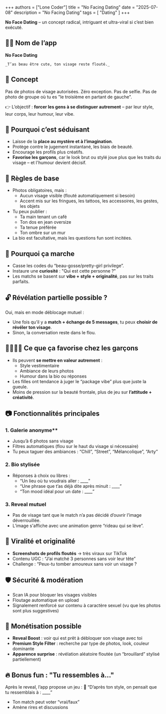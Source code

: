+++
authors = ["Lone Coder"]
title = "No Facing Dating"
date = "2025-07-08"
description = "No Facing Dating"
tags = [
    "Dating"
]
+++

 **No Face Dating** – un concept radical, intriguant et ultra-viral si c’est bien exécuté.

 ## 😶‍🌫️ Nom de l’app

**No Face Dating**

    _T’as beau être cute, ton visage reste flouté._

## 🧠 Concept

Pas de photos de visage autorisées.
Zéro exception. Pas de selfie. Pas de photo de groupe où tu es "le troisième en partant de gauche".

👉 L’objectif : **forcer les gens à se distinguer autrement** – par leur style, leur corps, leur humour, leur vibe.

## 🎯 Pourquoi c’est séduisant

* Laisse de la **place au mystère et à l’imagination**.
* Protège contre le jugement instantané, les biais de beauté.
* Encourage les profils plus créatifs.
* **Favorise les garçons**, car le look brut ou stylé joue plus que les traits du visage – et l'humour devient décisif.

## 📱 Règles de base

* Photos obligatoires, mais :
    * Aucun visage visible (flouté automatiquement si besoin)
    * Accent mis sur les fringues, les tattoos, les accessoires, les gestes, les objets
* Tu peux publier :
    * Ta main tenant un café
    * Ton dos en jean oversize
    * Ta tenue préférée
    * Ton ombre sur un mur
* La bio est facultative, mais les questions fun sont incitées.

## 🫥 Pourquoi ça marche

* Casse les codes du “beau-gosse/pretty-girl privilege”.
* Instaure une **curiosité** : "Qui est cette personne ?"
* Les matchs se basent sur **vibe + style + originalité**, pas sur les traits parfaits.

## 🔓 Révélation partielle possible ?

Oui, mais en mode déblocage mutuel :
* Une fois qu’il y a **match + échange de 5 messages**, tu peux **choisir de révéler ton visage**.
* Sinon, la conversation reste dans le flou.


## 👨‍👩‍👧‍👦 Ce que ça favorise chez les garçons

* Ils peuvent **se mettre en valeur autrement** :
    * Style vestimentaire
    * Ambiance de leurs photos
    * Humour dans la bio ou réponses
* Les filles ont tendance à juger le “package vibe” plus que juste la gueule.
* Moins de pression sur la beauté frontale, plus de jeu sur **l’attitude + créativité**.

## 📷 Fonctionnalités principales

### 1. Galerie anonyme**

* Jusqu’à 6 photos sans visage
* Filtres automatiques (flou sur le haut du visage si nécessaire)
* Tu peux taguer des ambiances : “Chill”, “Street”, “Mélancolique”, “Arty”

### 2. Bio stylisée

* Réponses à choix ou libres :
    * “Un lieu où tu voudrais aller : ____”
    * “Une phrase que t’as déjà dite après minuit : ____”
    * “Ton mood idéal pour un date : ____”

### 3. Reveal mutuel

* Pas de visage tant que le match n’a pas décidé d’ouvrir l’image déverrouillée.
* L’image s'affiche avec une animation genre “rideau qui se lève”.


## 🧨 Viralité et originalité

* **Screenshots de profils floutés** → très viraux sur TikTok
* Contenu UGC : “J’ai matché 3 personnes sans voir leur tête”
* Challenge : “Peux-tu tomber amoureux sans voir un visage ?

## 🛡️ Sécurité & modération

* Scan IA pour bloquer les visages visibles
* Floutage automatique en upload
* Signalement renforcé sur contenu à caractère sexuel (vu que les photos sont plus suggestives)

## 💸 Monétisation possible

* **Reveal Boost** : voir qui est prêt à débloquer son visage avec toi
* **Premium Style Filter** : recherche par type de photos, look, couleur dominante
* **Apparence surprise** : révélation aléatoire floutée (un “brouillard” stylisé partiellement)

## 🔥 Bonus fun : "Tu ressembles à..."

Après le reveal, l’app propose un jeu :
🧠 “D’après ton style, on pensait que tu ressemblais à : ____”

* Ton match peut voter “vrai/faux”
* Amène rires et discussions

